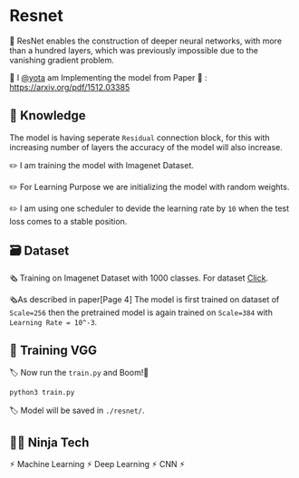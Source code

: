 
# Resnet 

🛞 ResNet enables the construction of deeper neural networks, with more than a hundred layers, which was previously impossible due to the vanishing gradient problem.

🛞 I [@yota](https://github.com/yotaAI) am Implementing the model from Paper 📄 : https://arxiv.org/pdf/1512.03385


## 📝 Knowledge

The model is having seperate `Residual` connection block, for this with increasing number of layers the accuracy of the model will also increase. 


✏️ I am training the model with Imagenet Dataset.

✏️ For Learning Purpose we are initializing the model with random weights.

✏️ I am using one scheduler to devide the learning rate by `10` when the test loss comes to a stable position.
 

## 🗃️ Dataset

🗞️ Training on Imagenet Dataset with 1000 classes. For dataset [Click](https://www.image-net.org/challenges/LSVRC/index.php).

🗞️As described in paper[Page 4] The model is first trained on dataset of `Scale=256`  then the pretrained model is again trained on `Scale=384` with `Learning Rate = 10^-3`.


## 🤖 Training VGG

🏷️ Now run the `train.py` and Boom!🤯
```bash
python3 train.py
```

🏷️ Model will be saved in `./resnet/`.




## 🥷🏻 Ninja Tech

⚡︎ Machine Learning ⚡︎ Deep Learning ⚡︎ CNN ⚡︎


